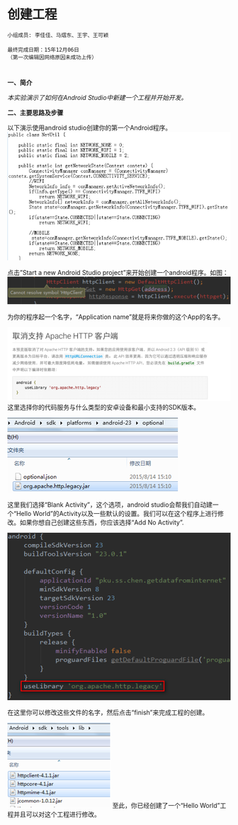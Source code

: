#  创建工程


    小组成员: 李佳佳、马熠东、王宇、王可颖
    
    最终完成日期：15年12月06日
    （第一次编辑因网络原因未成功上传）
# 

**一、简介**

*本实验演示了如何在Android Studio中新建一个工程并开始开发。*


   

**二、主要思路及步骤**

以下演示使用android studio创建你的第一个Android程序。
![](mWeather/doc/1.png)

点击”Start a new Android Studio project”来开始创建一个android程序。如图：
![](mWeather/doc/2.png)


为你的程序起一个名字，“Application name”就是将来你做的这个App的名字。

![](mWeather/doc/3.png)
这里选择你的代码服务与什么类型的安卓设备和最小支持的SDK版本。

![](mWeather/doc/4.png)

这里我们选择“Blank Activity”，这个选项，android studio会帮我们自动建一个“Hello World”的Activity以及一些默认的设置。我们可以在这个程序上进行修改。如果你想自己创建这些东西，你应该选择“Add No Activity”.


![](mWeather/doc/5.png)

在这里你可以修改这些文件的名字，然后点击“finish”来完成工程的创建。


![](mWeather/doc/6.png)
至此，你已经创建了一个“Hello World”工程并且可以对这个工程进行修改。





